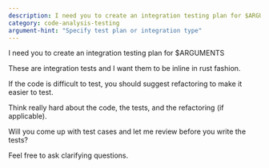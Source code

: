 ```yaml
---
description: I need you to create an integration testing plan for $ARGUMENTS
category: code-analysis-testing
argument-hint: "Specify test plan or integration type"
---
```


I need you to create an integration testing plan for $ARGUMENTS

These are integration tests and I want them to be inline in rust fashion.

If the code is difficult to test, you should suggest refactoring to make it easier to test.

Think really hard about the code, the tests, and the refactoring (if applicable).

Will you come up with test cases and let me review before you write the tests?

Feel free to ask clarifying questions.